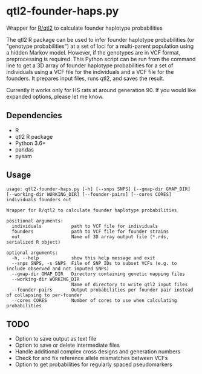 # qtl2-founder-haps.py

Wrapper for [R/qtl2](https://kbroman.org/qtl2/) to calculate founder haplotype probabilities

The qtl2 R package can be used to infer founder haplotype probabilities (or "genotype probabilities") at a set of loci for a multi-parent population using a hidden Markov model. However, if the genotypes are in VCF format, preprocessing is required. This Python script can be run from the command line to get a 3D array of founder haplotype probabilities for a set of individuals using a VCF file for the individuals and a VCF file for the founders. It prepares input files, runs qtl2, and saves the result.

Currently it works only for HS rats at around generation 90. If you would like expanded options, please let me know.

## Dependencies

- R
- qtl2 R package
- Python 3.6+
- pandas
- pysam

## Usage

```
usage: qtl2-founder-haps.py [-h] [--snps SNPS] [--gmap-dir GMAP_DIR] [--working-dir WORKING_DIR] [--founder-pairs] [--cores CORES] individuals founders out
 
Wrapper for R/qtl2 to calculate founder haplotype probabilities
 
positional arguments:
  individuals           path to VCF file for individuals
  founders              path to VCF file for founder strains
  out                   Name of 3D array output file (*.rds, serialized R object)
 
optional arguments:
  -h, --help            show this help message and exit
  --snps SNPS, -s SNPS  File of SNP IDs to subset VCFs (e.g. to include observed and not imputed SNPs)
  --gmap-dir GMAP_DIR   Directory containing genetic mapping files
  --working-dir WORKING_DIR
                        Name of directory to write qtl2 input files
  --founder-pairs       Output probabilities per founder pair instead of collapsing to per-founder
  --cores CORES         Number of cores to use when calculating probabilities
```

## TODO

- Option to save output as text file
- Option to save or delete intermediate files
- Handle additional complex cross designs and generation numbers
- Check for and fix reference allele mismatches between VCFs
- Option to get probabilities for regularly spaced pseudomarkers
